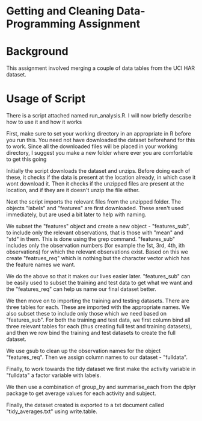 # Getting and Cleaning Data-Programming Assignment

# Background

This assignment involved merging a couple of data tables from the UCI HAR dataset. 

# Usage of Script

There is a script attached named run_analysis.R. I will now briefly describe how to use it and how it works

First, make sure to set your working directory in an appropriate in R before you run this. You need not have downloaded the dataset
beforehand for this to work. Since all the downloaded files will be placed in your working directory, I suggest you make a new folder where ever you are comfortable to get this going

Initially the script downloads the dataset and unzips. Before doing each of these, it checks if the data is present at the location already, in which case it wont download it. Then it checks if the unzipped files are present at the location, and if they are it doesn't unzip the file either.


Next the script imports the relevant files from the unzipped folder. The objects "labels" and "features" are first downloaded. These aren't used immediately, but are used a bit later to help with naming.

We subset the "features" object and create a new object - "features_sub", to include only the relevant observations, that is those with "mean" and "std" in them. This is done using the grep command. "features_sub" includes only the observation numbers (for example the 1st, 3rd, 4th, ith observations) for which the relevant observations exist. Based on this we create "featrues_req" which is nothing but the character vector which has the feature names we want. 

We do the above so that it makes our lives easier later. "features_sub" can be easily used to subset the training and test data to get what we want and the "features_req" can help us name our final dataset better.

We then move on to importing the training and testing datasets. There are three tables for each. These are imported with the appropriate names. We also subset these to include only those which we need based on "features_sub". For both the training and test data, we first column bind all three relevant tables for each (thus creating full test and training datasets), and then we row bind the training and test datasets to create the full dataset.

We use gsub to clean up the observation names for the object "features_req". Then we assign column names to our dataset - "fulldata".


Finally, to work towards the tidy dataset we first make the activity variable in "fulldata" a factor variable with labels.

We then use a combination of group_by and summarise_each from the dplyr package to get average values for each activity and subject.

Finally, the dataset created is exported to a txt document called "tidy_averages.txt" using write.table.
